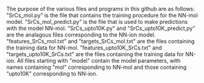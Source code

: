 The purpose of the various files and programs in this github are as follows:
"SrCs_mol.py" is the file that contains the training procedure for the NN-mol model. 
"SrCs_mol_predict.py" is the file that is used to make predictions with the model NN-mol.
"SrCs_upto10K.py" and "SrCs_upto10K_predict,py" are the analagous files corresponding to the NN-ion model.
"features_SrCs_mol.txt" and "targets_SrCs_mol.txt" are the files containing the training data for NN-mol. 
"features_upto10K_SrCs.txt" and "targets_upto10K_SrCs.txt" are the files containing the training data for NN-ion. 
All files starting with "model" contain the model parameters, with names containing "mol" corresponding to NN-mol and those containing "upto10K" corresponding to NN-ion.
